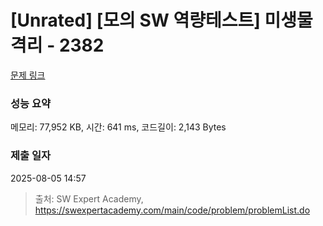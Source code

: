 # [Unrated] [모의 SW 역량테스트] 미생물 격리 - 2382 

[문제 링크](https://swexpertacademy.com/main/code/problem/problemDetail.do?contestProbId=AV597vbqAH0DFAVl) 

### 성능 요약

메모리: 77,952 KB, 시간: 641 ms, 코드길이: 2,143 Bytes

### 제출 일자

2025-08-05 14:57



> 출처: SW Expert Academy, https://swexpertacademy.com/main/code/problem/problemList.do
